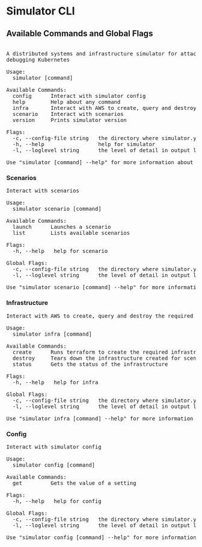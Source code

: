 <!--

NOTICE: THIS FILE IS AUTOGENERATED FROM docs/cli.template.md

This file is evaled by a quickly cobbled together bash script to replace the variables.

Backticks are imterpreted by bash so use <code> for inline code and <pre> for code blocks.

If you need to include bsah code snippets you will need to change how the templating works.

-->
# Simulator CLI

## Available Commands and Global Flags

<pre>

A distributed systems and infrastructure simulator for attacking and
debugging Kubernetes

Usage:
  simulator [command]

Available Commands:
  config      Interact with simulator config
  help        Help about any command
  infra       Interact with AWS to create, query and destroy the required infrastructure for scenarios
  scenario    Interact with scenarios
  version     Prints simulator version

Flags:
  -c, --config-file string   the directory where simulator.yaml can be found
  -h, --help                 help for simulator
  -l, --loglevel string      the level of detail in output logging (default "info")

Use "simulator [command] --help" for more information about a command.
</pre>

### Scenarios

<pre>
Interact with scenarios

Usage:
  simulator scenario [command]

Available Commands:
  launch      Launches a scenario
  list        Lists available scenarios

Flags:
  -h, --help   help for scenario

Global Flags:
  -c, --config-file string   the directory where simulator.yaml can be found
  -l, --loglevel string      the level of detail in output logging (default "info")

Use "simulator scenario [command] --help" for more information about a command.
</pre>

### Infrastructure

<pre>
Interact with AWS to create, query and destroy the required infrastructure for scenarios

Usage:
  simulator infra [command]

Available Commands:
  create      Runs terraform to create the required infrastructure for scenarios
  destroy     Tears down the infrastructure created for scenarios
  status      Gets the status of the infrastructure

Flags:
  -h, --help   help for infra

Global Flags:
  -c, --config-file string   the directory where simulator.yaml can be found
  -l, --loglevel string      the level of detail in output logging (default "info")

Use "simulator infra [command] --help" for more information about a command.
</pre>

### Config

<pre>
Interact with simulator config

Usage:
  simulator config [command]

Available Commands:
  get         Gets the value of a setting

Flags:
  -h, --help   help for config

Global Flags:
  -c, --config-file string   the directory where simulator.yaml can be found
  -l, --loglevel string      the level of detail in output logging (default "info")

Use "simulator config [command] --help" for more information about a command.
</pre>

